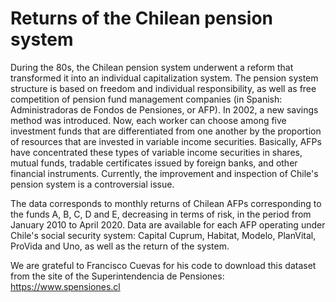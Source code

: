 # Returns of the Chilean pension system

During the 80s, the Chilean pension system underwent a reform that transformed it into an individual capitalization system. The pension system structure is based on freedom and individual responsibility, as well as free competition of pension fund management companies (in Spanish: Administradoras de Fondos de Pensiones, or AFP). In 2002, a new savings method was introduced. Now, each worker can choose among five investment funds that are differentiated from one another by the proportion of resources that are invested in variable income securities. Basically, AFPs have concentrated these types of variable income securities in shares, mutual funds, tradable certificates issued by foreign banks, and other financial instruments. Currently, the improvement and inspection of Chile's pension system is a controversial issue.

The data corresponds to monthly returns of Chilean AFPs corresponding to the funds A, B, C, D and E, decreasing in terms of risk, in the period from January 2010 to April 2020. Data are available for each AFP operating under Chile's social security system: Capital Cuprum, Habitat, Modelo, PlanVital, ProVida and Uno, as well as the return of the system.

We are grateful to Francisco Cuevas for his code to download this dataset from the site of the Superintendencia de Pensiones: https://www.spensiones.cl
